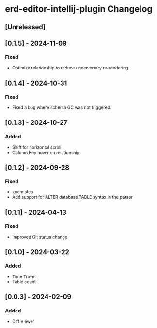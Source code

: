 <!-- Keep a Changelog guide -> https://keepachangelog.com -->

# erd-editor-intellij-plugin Changelog

## [Unreleased]

## [0.1.5] - 2024-11-09

### Fixed

- Optimize relationship to reduce unnecessary re-rendering.

## [0.1.4] - 2024-10-31

### Fixed

- Fixed a bug where schema GC was not triggered.

## [0.1.3] - 2024-10-27

### Added

- Shift for horizontal scroll
- Column Key hover on relationship

## [0.1.2] - 2024-09-28

### Fixed

- zoom step
- Add support for ALTER database.TABLE syntax in the parser

## [0.1.1] - 2024-04-13

### Fixed

- Improved Git status change

## [0.1.0] - 2024-03-22

### Added

- Time Travel
- Table count

## [0.0.3] - 2024-02-09

### Added

- Diff Viewer
